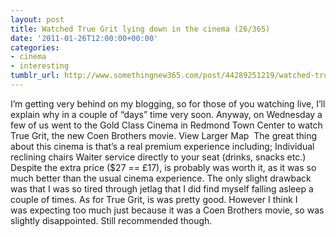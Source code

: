 ```yaml
---
layout: post
title: Watched True Grit lying down in the cinema (26/365)
date: '2011-01-26T12:00:00+00:00'
categories:
- cinema
- interesting
tumblr_url: http://www.somethingnew365.com/post/44289251219/watched-true-grit-lying-down-in-the-cinema-26
---
```

I’m getting very behind on my blogging, so for those of you watching live, I’ll explain why in a couple of “days” time very soon.
Anyway, on Wednesday a few of us went to the Gold Class Cinema in Redmond Town Center to watch True Grit, the new Coen Brothers movie.
View Larger Map 
The great thing about this cinema is that’s a real premium experience including;
Individual reclining chairs
Waiter service directly to your seat (drinks, snacks etc.)
Despite the extra price ($27 == £17), is probably was worth it, as it was so much better than the usual cinema experience. The only slight drawback was that I was so tired through jetlag that I did find myself falling asleep a couple of times.
As for True Grit, is was pretty good. However I think I was expecting too much just because it was a Coen Brothers movie, so was slightly disappointed. Still recommended though.
